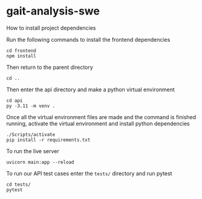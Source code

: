 # gait-analysis-swe

How to install project dependencies

Run the following commands to install the frontend dependencies

```shell
cd frontend
npm install
```

Then return to the parent directory

```shell
cd ..
```

Then enter the api directory and make a python virtual environment

```shell
cd api
py -3.11 -m venv .
```

Once all the virtual environment files are made and the command is finished running, activate the virtual environment and install python dependencies

```shell
./Scripts/activate
pip install -r requirements.txt
```

To run the live server
```shell
uvicorn main:app --reload
```

To run our API test cases enter the `tests/` directory and run pytest

```shell
cd tests/
pytest
```
